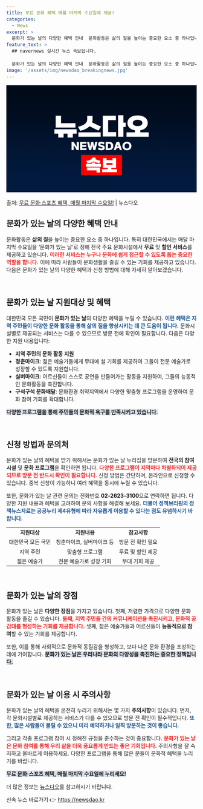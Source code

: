 ```yaml
---
title: 무료 문화 혜택 매월 마지막 수요일에 제공!
categories:
  - News
excerpt: >
  문화가 있는 날의 다양한 혜택 안내  문화활동은 삶의 질을 높이는 중요한 요소 중 하나입니다. 특히 대한민국…
feature_text: >
  ## navernews 실시간 뉴스 속보입니다.

  문화가 있는 날의 다양한 혜택 안내  문화활동은 삶의 질을 높이는 중요한 요소 중 하나입니다. 특히 대한민국…
image: '/assets/img/newsdao_breakingnews.jpg'
---
```


![뉴스다오 속보](/assets/img/newsdao_breakingnews.jpg)

<p>출처: <a href="https://newsdao.kr/4850" rel="dofollow">무료 문화·스포츠 혜택, 매월 마지막 수요일!</a> | 뉴스다오</p>

<h2 data-ke-size="size26">문화가 있는 날의 다양한 혜택 안내</h2>

<p data-ke-size="size16">
문화활동은 <b>삶의 질</b>을 높이는 중요한 요소 중 하나입니다. 특히 대한민국에서는 매달 마지막 수요일을 ‘문화가 있는 날’로 정해 전국 주요 문화시설에서 <b>무료</b> 및 <b>할인 서비스</b>를 제공하고 있습니다. <b><span style="color: #ee2323;">이러한 서비스는 누구나 문화에 쉽게 접근할 수 있도록 돕는 중요한 역할을 합니다.</span></b> 이에 따라 사람들이 문화생활을 즐길 수 있는 기회를 제공하고 있습니다. 다음은 문화가 있는 날의 다양한 혜택과 신청 방법에 대해 자세히 알아보겠습니다. 
</p>

<p data-ke-size="size16">&nbsp;</p>

<h2 data-ke-size="size26">문화가 있는 날 지원대상 및 혜택</h2>

<p data-ke-size="size16">
대한민국 모든 국민이 <b>문화가 있는 날</b>의 다양한 혜택을 누릴 수 있습니다. <b><span style="color: #1a5490;">이런 혜택은 지역 주민들이 다양한 문화 활동을 통해 삶의 질을 향상시키는 데 큰 도움이 됩니다.</span></b> 문화시설별로 제공되는 서비스는 다를 수 있으므로 방문 전에 확인이 필요합니다. 다음은 다양한 지원 내용입니다:
</p>

<ul>
    <li><b>지역 주민의 문화 활동 지원</b></li>
    <li><b>청춘마이크</b>: 젊은 예술가들에게 무대에 설 기회를 제공하여 그들이 전문 예술가로 성장할 수 있도록 지원합니다.</li>
    <li><b>실버마이크</b>: 어르신들이 스스로 공연을 만들어가는 활동을 지원하여, 그들의 능동적인 문화활동을 촉진합니다.</li>
    <li><b>구석구석 문화배달</b>: 문화환경 취약지역에서 다양한 맞춤형 프로그램을 운영하여 문화 참여 기회를 확대합니다.</li>
</ul>

<p data-ke-size="size16"><b><span style="background-color: #21538527;">다양한 프로그램을 통해 주민들의 문화적 욕구를 만족시키고 있습니다.</span></b></p>

<p data-ke-size="size16">&nbsp;</p>

<h2 data-ke-size="size26">신청 방법과 문의처</h2>

<p data-ke-size="size16">
문화가 있는 날의 혜택을 받기 위해서는 문화가 있는 날 누리집을 방문하여 <b>전국의 참여 시설</b> 및 <b>문화 프로그램</b>을 확인하면 됩니다. <b><span style="color: #ee2323;">다양한 프로그램이 지역마다 차별화되어 제공되므로 방문 전 반드시 확인이 필요합니다.</span></b> 신청 방법은 간단하며, 온라인으로 신청할 수 있습니다. 중복 신청이 가능하니 여러 혜택을 동시에 누릴 수 있습니다.
</p>

<p data-ke-size="size16">
또한, 문화가 있는 날 관련 문의는 전화번호 <b>02-2623-3100</b>으로 연락하면 됩니다. 다양한 지원 내용과 혜택을 고려하여 문의 사항을 해결해 보세요. <b><span style="color: #1a5490;">더불어 정책브리핑의 정책뉴스자료는 공공누리 제4유형에 따라 자유롭게 이용할 수 있다는 점도 유념하시기 바랍니다.</span></b>
</p>

<table style="width: 100%;">
    <tr>
        <td style="text-align: center; height: 17px;"><b>지원대상</b></td>
        <td style="text-align: center; height: 17px;"><b>지원내용</b></td>
        <td style="text-align: center; height: 17px;"><b>참고사항</b></td>
    </tr>
    <tr>
        <td style="text-align: center; height: 17px;">대한민국 모든 국민</td>
        <td style="text-align: center; height: 17px;">청춘마이크, 실버마이크 등</td>
        <td style="text-align: center; height: 17px;">방문 전 확인 필요</td>
    </tr>
    <tr>
        <td style="text-align: center; height: 17px;">지역 주민</td>
        <td style="text-align: center; height: 17px;">맞춤형 프로그램</td>
        <td style="text-align: center; height: 17px;">무료 및 할인 제공</td>
    </tr>
    <tr>
        <td style="text-align: center; height: 17px;">젊은 예술가</td>
        <td style="text-align: center; height: 17px;">전문 예술가로 성장 기회</td>
        <td style="text-align: center; height: 17px;">무대 기회 제공</td>
    </tr>
</table>

<p data-ke-size="size16">&nbsp;</p>

<h2 data-ke-size="size26">문화가 있는 날의 장점</h2>

<p data-ke-size="size16">
문화가 있는 날은 <b>다양한 장점</b>을 가지고 있습니다. 첫째, 저렴한 가격으로 다양한 문화 활동을 즐길 수 있습니다. <b><span style="color: #ee2323;">둘째, 지역 주민들 간의 커뮤니케이션을 촉진시키고, 문화적 공감대를 형성하는 기회를 제공합니다.</span></b> 셋째, 젊은 예술가들과 어르신들이 <b>능동적으로 참여</b>할 수 있는 기회를 제공합니다. 
</p>

<p data-ke-size="size16">
또한, 이를 통해 사회적으로 문화적 동질감을 형성하고, 보다 나은 문화 환경을 조성하는 데에 기여합니다. <b><span style="background-color: #21538527;">문화가 있는 날은 우리나라 문화의 다양성을 촉진하는 중요한 정책입니다.</span></b>
</p>

<p data-ke-size="size16">&nbsp;</p>

<h2 data-ke-size="size26">문화가 있는 날 이용 시 주의사항</h2>

<p data-ke-size="size16">
문화가 있는 날의 혜택을 온전히 누리기 위해서는 몇 가지 <b>주의사항</b>이 있습니다. 먼저, 각 문화시설별로 제공하는 서비스가 다를 수 있으므로 방문 전 확인이 필수적입니다. <b><span style="color: #1a5490;">또한, 많은 사람들이 몰릴 수 있으니 미리 예약하거나 일찍 방문하는 것이 좋습니다.</span></b>
</p>

<p data-ke-size="size16">
그리고 각종 프로그램 참여 시 정해진 규정을 준수하는 것이 중요합니다. <b><span style="color: #ee2323;">문화가 있는 날은 문화 참여를 통해 우리 삶을 더욱 풍요롭게 만드는 좋은 기회입니다.</span></b> 주의사항을 잘 숙지하고 올바르게 이용하세요. 다양한 프로그램을 통해 많은 분들이 문화적 혜택을 누리기를 바랍니다. 
</p>

<p data-ke-size="size16"><b><span style="background-color: #21538527;">무료 문화·스포츠 혜택, 매월 마지막 수요일에 누리세요!</span></b></p>
<p data-ke-size="size16">
더 많은 정보는 <a href="https://newsdao.kr/4850">뉴스다오</a>를 참고하시기 바랍니다.
</p> 

신속 뉴스 바로가기 👉 <a href="https://newsdao.kr" rel="dofollow">https://newsdao.kr</a>


